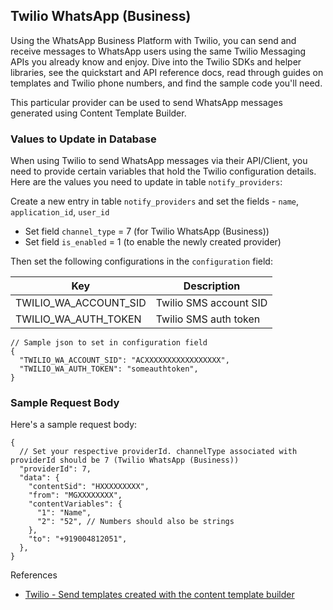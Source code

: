 ## Twilio WhatsApp (Business)

Using the WhatsApp Business Platform with Twilio, you can send and receive messages to WhatsApp users using the same Twilio Messaging APIs you already know and enjoy. Dive into the Twilio SDKs and helper libraries, see the quickstart and API reference docs, read through guides on templates and Twilio phone numbers, and find the sample code you'll need.

This particular provider can be used to send WhatsApp messages generated using Content Template Builder.

### Values to Update in Database

When using Twilio to send WhatsApp messages via their API/Client, you need to provide certain variables that hold the Twilio configuration details. Here are the values you need to update in table `notify_providers`:

Create a new entry in table `notify_providers` and set the fields - `name`, `application_id`, `user_id`

- Set field `channel_type` = 7 (for Twilio WhatsApp (Business))
- Set field `is_enabled` = 1 (to enable the newly created provider)

Then set the following configurations in the `configuration` field:

| Key                   | Description            |
| --------------------- | ---------------------- |
| TWILIO_WA_ACCOUNT_SID | Twilio SMS account SID |
| TWILIO_WA_AUTH_TOKEN  | Twilio SMS auth token  |

```jsonc
// Sample json to set in configuration field
{
  "TWILIO_WA_ACCOUNT_SID": "ACXXXXXXXXXXXXXXXXX",
  "TWILIO_WA_AUTH_TOKEN": "someauthtoken",
}
```

### Sample Request Body

Here's a sample request body:

```jsonc
{
  // Set your respective providerId. channelType associated with providerId should be 7 (Twilio WhatsApp (Business))
  "providerId": 7,
  "data": {
    "contentSid": "HXXXXXXXXX",
    "from": "MGXXXXXXXX",
    "contentVariables": {
      "1": "Name",
      "2": "52", // Numbers should also be strings
    },
    "to": "+919004812051",
  },
}
```

References

- [Twilio - Send templates created with the content template builder](https://www.twilio.com/docs/content/send-templates-created-with-the-content-template-builder)
